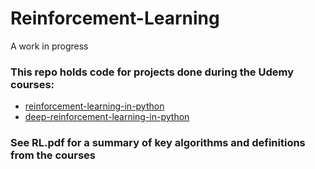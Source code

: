 # Reinforcement-Learning

A work in progress

### This repo holds code for projects done during the Udemy courses:
* [reinforcement-learning-in-python](https://www.udemy.com/artificial-intelligence-reinforcement-learning-in-python/)
* [deep-reinforcement-learning-in-python](https://www.udemy.com/deep-reinforcement-learning-in-python/)

### See RL.pdf for a summary of key algorithms and definitions from the courses
